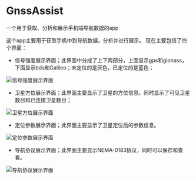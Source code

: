 # GnssAssist
一个用于获取、分析和展示手机端导航数据的app

这个app主要用于获取手机中到导航数据，分析并进行展示。
现在主要包括了四个界面：

- 信号强度展示界面；此界面中分成了上下两部分，上面显示gps和glonass，下面显示bds和Galileo；未定位的是灰色，已定位的是蓝色；

![信号强度展示界面](http://f.picphotos.baidu.com/album/s%3D740%3Bq%3D90/sign=022b7a508235e5dd942ca7db46fdd6d2/cefc1e178a82b90107795931748da9773812efd8.jpg)

- 卫星方位展示界面；此界面主要显示了卫星的方位信息。同时显示了可见卫星数目和已连接卫星数目；

![卫星方位展示界面](https://goo.gl/photos/zP6Yxgj1fovqWXjo9)

- 定位参数展示界面；此界面主要显示了卫星定位后的参数信息。

![定位参数展示界面](https://goo.gl/photos/FqpQYn5esRVmL2fL6) 

- 导航协议展示界面；此界面主要显示NEMA-0183协议，同时可以保存和查看。

![导航协议展示界面](https://goo.gl/photos/JivP1qHsdxSzpkuF6) 
